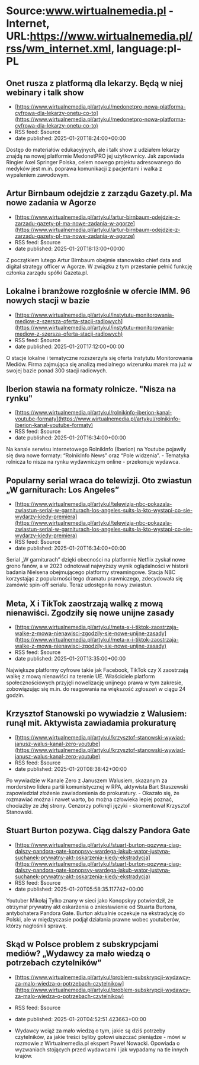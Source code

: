 # Source:www.wirtualnemedia.pl - Internet, URL:https://www.wirtualnemedia.pl/rss/wm_internet.xml, language:pl-PL

## Onet rusza z platformą dla lekarzy. Będą w niej webinary i talk show
 - [https://www.wirtualnemedia.pl/artykul/medonetpro-nowa-platforma-cyfrowa-dla-lekarzy-onetu-co-to](https://www.wirtualnemedia.pl/artykul/medonetpro-nowa-platforma-cyfrowa-dla-lekarzy-onetu-co-to)
 - RSS feed: $source
 - date published: 2025-01-20T18:24:00+00:00

Dostęp do materiałów edukacyjnych, ale i talk show z udziałem lekarzy znajdą na nowej platformie MedonetPRO jej użytkownicy. Jak zapowiada Ringier Axel Springer Polska, celem nowego projektu adresowanego do medyków jest m.in. poprawa komunikacji z pacjentami i walka z wypaleniem zawodowym.

## Artur Birnbaum odejdzie z zarządu Gazety.pl. Ma nowe zadania w Agorze
 - [https://www.wirtualnemedia.pl/artykul/artur-birnbaum-odejdzie-z-zarzadu-gazety-pl-ma-nowe-zadania-w-agorze](https://www.wirtualnemedia.pl/artykul/artur-birnbaum-odejdzie-z-zarzadu-gazety-pl-ma-nowe-zadania-w-agorze)
 - RSS feed: $source
 - date published: 2025-01-20T18:13:00+00:00

Z początkiem lutego Artur Birnbaum obejmie stanowisko chief data and digital strategy officer w Agorze. W związku z tym przestanie pełnić funkcję członka zarządu spółki Gazeta.pl.

## Lokalne i branżowe rozgłośnie w ofercie IMM. 96 nowych stacji w bazie
 - [https://www.wirtualnemedia.pl/artykul/instytutu-monitorowania-mediow-z-szersza-oferta-stacji-radiowych](https://www.wirtualnemedia.pl/artykul/instytutu-monitorowania-mediow-z-szersza-oferta-stacji-radiowych)
 - RSS feed: $source
 - date published: 2025-01-20T17:12:00+00:00

O stacje lokalne i tematyczne rozszerzyła się oferta Instytutu Monitorowania Mediów. Firma zajmująca się analizą medialnego wizerunku marek ma już w swojej bazie ponad 300 stacji radiowych.

## Iberion stawia na formaty rolnicze. "Nisza na rynku"
 - [https://www.wirtualnemedia.pl/artykul/rolnikinfo-iberion-kanal-youtube-formaty](https://www.wirtualnemedia.pl/artykul/rolnikinfo-iberion-kanal-youtube-formaty)
 - RSS feed: $source
 - date published: 2025-01-20T16:34:00+00:00

Na kanale serwisu internetowego RolnikInfo (Iberion) na Youtube pojawiły się dwa nowe formaty: “RolnikInfo News” oraz “Pole widzenia”. - Tematyka rolnicza to nisza na rynku wydawniczym online - przekonuje wydawca.

## Popularny serial wraca do telewizji. Oto zwiastun „W garniturach: Los Angeles”
 - [https://www.wirtualnemedia.pl/artykul/telewizja-nbc-pokazala-zwiastun-serial-w-garniturach-los-angeles-suits-la-kto-wystapi-co-sie-wydarzy-kiedy-premiera](https://www.wirtualnemedia.pl/artykul/telewizja-nbc-pokazala-zwiastun-serial-w-garniturach-los-angeles-suits-la-kto-wystapi-co-sie-wydarzy-kiedy-premiera)
 - RSS feed: $source
 - date published: 2025-01-20T16:34:00+00:00

Serial „W garniturach” dzięki obecności na platformie Netflix zyskał nowe grono fanów, a w 2023 odnotował najwyższy wynik oglądalności w historii badania Nielsena obejmującego platformy streamingowe. Stacja NBC korzystając z popularności tego dramatu prawniczego, zdecydowała się zamówić spin-off serialu. Teraz udostępniła nowy zwiastun.

## Meta, X i TikTok zaostrzają walkę z mową nienawiści. Zgodziły się nowe unijne zasady
 - [https://www.wirtualnemedia.pl/artykul/meta-x-i-tiktok-zaostrzaja-walke-z-mowa-nienawisci-zgodzily-sie-nowe-unijne-zasady](https://www.wirtualnemedia.pl/artykul/meta-x-i-tiktok-zaostrzaja-walke-z-mowa-nienawisci-zgodzily-sie-nowe-unijne-zasady)
 - RSS feed: $source
 - date published: 2025-01-20T13:35:00+00:00

Największe platformy cyfrowe takie jak Facebook, TikTok czy X zaostrzają walkę z mową nienawiści na terenie UE. Właściciele platform społecznościowych przyjęli nowelizację unijnego prawa w tym zakresie, zobowiązując się m.in. do reagowania na większość zgłoszeń w ciągu 24 godzin.

## Krzysztof Stanowski po wywiadzie z Walusiem: runął mit. Aktywista zawiadamia prokuraturę
 - [https://www.wirtualnemedia.pl/artykul/krzysztof-stanowski-wywiad-janusz-walus-kanal-zero-youtube](https://www.wirtualnemedia.pl/artykul/krzysztof-stanowski-wywiad-janusz-walus-kanal-zero-youtube)
 - RSS feed: $source
 - date published: 2025-01-20T08:38:42+00:00

Po wywiadzie w Kanale Zero z Januszem Walusiem, skazanym za morderstwo lidera partii komunistycznej w RPA, aktywista Bart Staszewski zapowiedział złożenie zawiadomienia do prokuratury. - Okazało się, że rozmawiać można i nawet warto, bo można człowieka lepiej poznać, chociażby ze złej strony. Cenzorzy połknęli języki - skomentował Krzysztof Stanowski.

## Stuart Burton pozywa. Ciąg dalszy Pandora Gate
 - [https://www.wirtualnemedia.pl/artykul/stuart-burton-pozywa-ciag-dalszy-pandora-gate-konopsyy-wardega-jakub-wator-justyna-suchanek-prywatny-akt-oskarzenia-kiedy-ekstradycja](https://www.wirtualnemedia.pl/artykul/stuart-burton-pozywa-ciag-dalszy-pandora-gate-konopsyy-wardega-jakub-wator-justyna-suchanek-prywatny-akt-oskarzenia-kiedy-ekstradycja)
 - RSS feed: $source
 - date published: 2025-01-20T05:58:35.117742+00:00

Youtuber Mikołaj Tylko znany w sieci jako Konopskyy potwierdził, że otrzymał prywatny akt oskarżenia o zniesławienie od Stuarta Burtona, antybohatera Pandora Gate. Burton aktualnie oczekuje na ekstradycję do Polski, ale w międzyczasie podjął działania prawne wobec youtuberów, którzy nagłośnili sprawę.

## Skąd w Polsce problem z subskrypcjami mediów? „Wydawcy za mało wiedzą o potrzebach czytelników”
 - [https://www.wirtualnemedia.pl/artykul/problem-subskrypcji-wydawcy-za-malo-wiedza-o-potrzebach-czytelnikow](https://www.wirtualnemedia.pl/artykul/problem-subskrypcji-wydawcy-za-malo-wiedza-o-potrzebach-czytelnikow)
 - RSS feed: $source
 - date published: 2025-01-20T04:52:51.423663+00:00

- Wydawcy wciąż za mało wiedzą o tym, jakie są dziś potrzeby czytelników, za jakie treści byliby gotowi uiszczać pieniądze - mówi w rozmowie z Wirtualnemedia.pl ekspert Paweł Nowacki. Opowiada o wyzwaniach stojących przed wydawcami i jak wypadamy na tle innych krajów.

